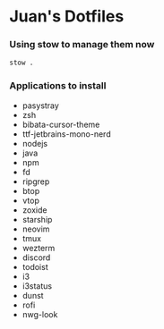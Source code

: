 # Juan's Dotfiles

### Using stow to manage them now
```bash
stow .
```

### Applications to install
- pasystray
- zsh
- bibata-cursor-theme
- ttf-jetbrains-mono-nerd
- nodejs
- java
- npm
- fd
- ripgrep
- btop
- vtop
- zoxide
- starship
- neovim
- tmux
- wezterm
- discord
- todoist
- i3
- i3status
- dunst
- rofi
- nwg-look
